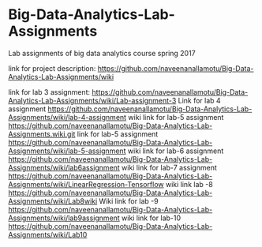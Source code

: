 # Big-Data-Analytics-Lab-Assignments
Lab assignments of big data analytics course spring 2017

link for project description: https://github.com/naveenanallamotu/Big-Data-Analytics-Lab-Assignments/wiki

link for lab 3 assignment: https://github.com/naveenanallamotu/Big-Data-Analytics-Lab-Assignments/wiki/Lab-assignment-3
Link for lab 4 assignment https://github.com/naveenanallamotu/Big-Data-Analytics-Lab-Assignments/wiki/lab-4-assignment
wiki link for lab-5 assignment https://github.com/naveenanallamotu/Big-Data-Analytics-Lab-Assignments.wiki.git
link for lab-5 assignment https://github.com/naveenanallamotu/Big-Data-Analytics-Lab-Assignments/wiki/lab-5-assignment 
wiki link for lab-6 assignment https://github.com/naveenanallamotu/Big-Data-Analytics-Lab-Assignments/wiki/lab6assignment
wiki link for lab-7 assignment https://github.com/naveenanallamotu/Big-Data-Analytics-Lab-Assignments/wiki/LinearRegression-Tensorflow
 wiki link lab -8 https://github.com/naveenanallamotu/Big-Data-Analytics-Lab-Assignments/wiki/Lab8wiki
 Wiki link for lab -9 https://github.com/naveenanallamotu/Big-Data-Analytics-Lab-Assignments/wiki/lab9assignment
wiki link for lab-10 https://github.com/naveenanallamotu/Big-Data-Analytics-Lab-Assignments/wiki/Lab10
